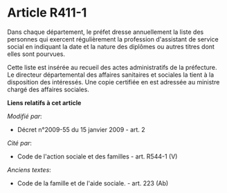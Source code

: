 # Article R411-1

Dans chaque département, le préfet dresse annuellement la liste des personnes qui exercent régulièrement la profession
d'assistant    de service social en indiquant la date et la nature des diplômes ou autres titres dont elles sont pourvues. 

Cette liste est insérée au recueil des actes administratifs de la préfecture. Le directeur départemental des affaires
sanitaires et sociales la tient à la disposition des intéressés. Une copie certifiée en est adressée au ministre chargé des
affaires sociales.

**Liens relatifs à cet article**

_Modifié par_:

  - Décret n°2009-55 du 15 janvier 2009 - art. 2

_Cité par_:

  - Code de l'action sociale et des familles - art. R544-1 (V)

_Anciens textes_:

  - Code de la famille et de l'aide sociale. - art. 223 (Ab)
